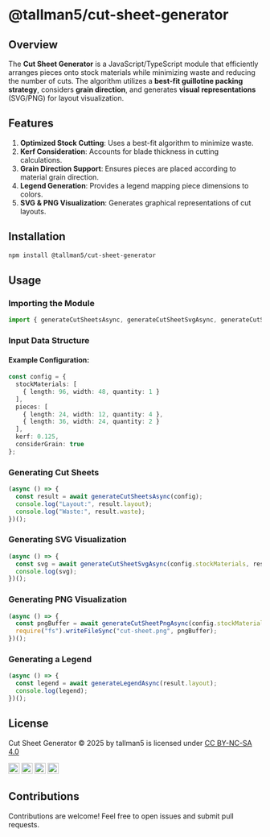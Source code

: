 # @tallman5/cut-sheet-generator

## Overview
The **Cut Sheet Generator** is a JavaScript/TypeScript module that efficiently arranges pieces onto stock materials while minimizing waste and reducing the number of cuts. The algorithm utilizes a **best-fit guillotine packing strategy**, considers **grain direction**, and generates **visual representations** (SVG/PNG) for layout visualization.

## Features
1. **Optimized Stock Cutting**: Uses a best-fit algorithm to minimize waste.
1. **Kerf Consideration**: Accounts for blade thickness in cutting calculations.
1. **Grain Direction Support**: Ensures pieces are placed according to material grain direction.
1. **Legend Generation**: Provides a legend mapping piece dimensions to colors.
1. **SVG & PNG Visualization**: Generates graphical representations of cut layouts.

## Installation
```sh
npm install @tallman5/cut-sheet-generator
```

## Usage
### Importing the Module
```typescript
import { generateCutSheetsAsync, generateCutSheetSvgAsync, generateCutSheetPngAsync, generateLegendAsync } from "@tallman5/cut-sheet-generator";
```

### Input Data Structure
#### Example Configuration:
```typescript
const config = {
  stockMaterials: [
    { length: 96, width: 48, quantity: 1 }
  ],
  pieces: [
    { length: 24, width: 12, quantity: 4 },
    { length: 36, width: 24, quantity: 2 }
  ],
  kerf: 0.125,
  considerGrain: true
};
```

### Generating Cut Sheets
```typescript
(async () => {
  const result = await generateCutSheetsAsync(config);
  console.log("Layout:", result.layout);
  console.log("Waste:", result.waste);
})();
```

### Generating SVG Visualization
```typescript
(async () => {
  const svg = await generateCutSheetSvgAsync(config.stockMaterials, result.layout);
  console.log(svg);
})();
```

### Generating PNG Visualization
```typescript
(async () => {
  const pngBuffer = await generateCutSheetPngAsync(config.stockMaterials, result.layout);
  require("fs").writeFileSync("cut-sheet.png", pngBuffer);
})();
```

### Generating a Legend
```typescript
(async () => {
  const legend = await generateLegendAsync(result.layout);
  console.log(legend);
})();
```

## License
Cut Sheet Generator © 2025 by tallman5 is licensed under [CC BY-NC-SA 4.0](https://creativecommons.org/licenses/by-nc-sa/4.0/?ref=chooser-v1)

<img style="height:22px!important;" src="https://mirrors.creativecommons.org/presskit/icons/cc.svg?ref=chooser-v1" alt="">&nbsp;<img style="height:22px!important;" src="https://mirrors.creativecommons.org/presskit/icons/by.svg?ref=chooser-v1" alt="">&nbsp;<img style="height:22px!important;" src="https://mirrors.creativecommons.org/presskit/icons/nc.svg?ref=chooser-v1" alt="">&nbsp;<img style="height:22px!important;" src="https://mirrors.creativecommons.org/presskit/icons/sa.svg?ref=chooser-v1" alt="">

## Contributions
Contributions are welcome! Feel free to open issues and submit pull requests.
